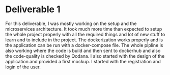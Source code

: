 # Deliverable 1
For this deliverable, I was mostly working on the setup and the microservices architecture. It took much more time than expected
to setup the whole project properly with all the required things and lot of new stuff to learn and to include in the project.
The dockerization works properly and is the application can be run with a docker-compose file. The whole pipline is also working
where the code is build and then sent to dockerhub and also the code-quality is checked by Qodana. I also started with the design of the 
application and provided a first mockup. I started with the registration and login of the user.